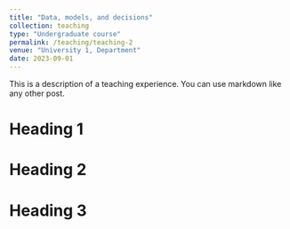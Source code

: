 ```yaml
---
title: "Data, models, and decisions"
collection: teaching
type: "Undergraduate course"
permalink: /teaching/teaching-2
venue: "University 1, Department"
date: 2023-09-01
---
```


This is a description of a teaching experience. You can use markdown like any other post.

Heading 1
======

Heading 2
======

Heading 3
======
